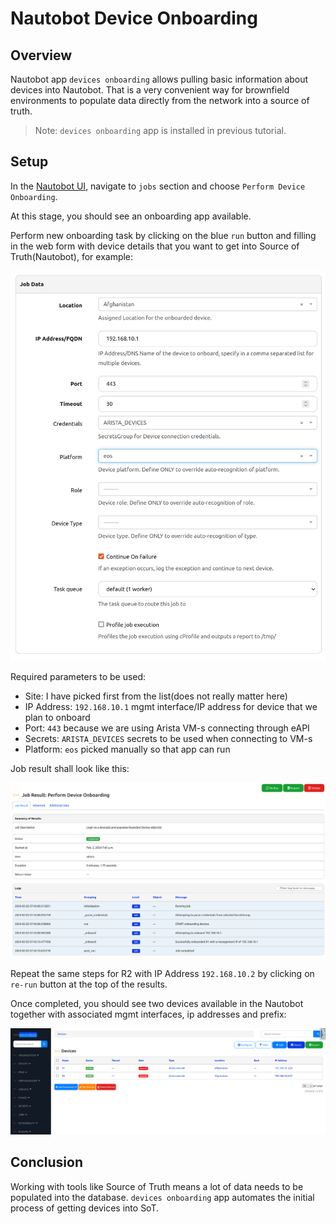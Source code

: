 # Nautobot Device Onboarding


## Overview

Nautobot app `devices onboarding` allows pulling basic information about devices into Nautobot.
That is a very convenient way for brownfield environments to populate data directly from the network into a source of truth.

> Note: `devices onboarding` app is installed in previous tutorial.

## Setup

In the [Nautobot UI](http://localhost:8080/), navigate to `jobs` section and choose `Perform Device Onboarding`. 

At this stage, you should see an onboarding app available.

Perform new onboarding task by clicking on the blue `run` button and filling in the web form with device details that you want to get into Source of Truth(Nautobot), for example:

![New Onboarding task](./images/onboarding_form.png)

Required parameters to be used:
- Site: I have picked first from the list(does not really matter here)
- IP Address: `192.168.10.1` mgmt interface/IP address for device that we plan to onboard
- Port: `443` because we are using Arista VM-s connecting through eAPI
- Secrets: `ARISTA_DEVICES` secrets to be used when connecting to VM-s
- Platform: `eos` picked manually so that app can run


Job result shall look like this:

![Job result](./images/job_result.png)


Repeat the same steps for R2 with IP Address `192.168.10.2` by clicking on `re-run` button at the top of the results.

Once completed, you should see two devices available in the Nautobot together with associated mgmt interfaces, ip addresses and prefix:

![Onboarding devices](./images/onboarding_devices.png)


## Conclusion

Working with tools like Source of Truth means a lot of data needs to be populated into the database. `devices onboarding` app automates the initial process of getting devices into SoT.
